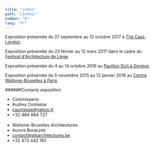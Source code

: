 ```yaml
---
title: "infos"
path: "/infos/"
number: "6"
lang: "fr"
---
```

Exposition présentée du 27 septembre au 13 octobre 2017 à [The Cass, London](http://www.londonmet.ac.uk/news/articles/entrer-five-architectures-in-belgium/).

Exposition présentée du 23 février au 12 mars 2017 dans le cadre du [Festival d'Architecture de Liège](http://festival.archi/).

Exposition présentée du 4 au 14 octobre 2016 au [Pavillon Sicli à Genève](http://www.pavillonsicli.ch/).

Exposition présentée du 5 novembre 2015 au 12 janvier 2016 au [Centre Wallonie-Bruxelles à Paris](http://cwb.fr/).

######Contacts exposition

* Commissaire:
* Audrey Contesse
* [cauntesse@yahoo.fr](mailto:cauntesse@yahoo.fr)
* +32 484 664 727
<br><br>
* Wallonie-Bruxelles Architectures:
* Aurore Boraczek
* [contact@wbarchitectures.be](mailto:contact@wbarchitectures.be)
* +32 473 442 182
